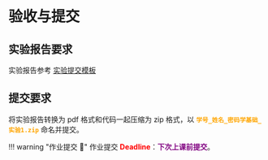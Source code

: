 # 验收与提交

## 实验报告要求

实验报告参考 [实验提交模板](https://gitee.com/hitsz-cslab/net-work-security/tree/master/stupkt)


## 提交要求

将实验报告转换为 pdf 格式和代码一起压缩为 zip 格式，以 <font color=orange>**`学号_姓名_密码学基础_实验1.zip`**</font> 命名并提交。


!!! warning "作业提交 :calendar:"
    作业提交 <font color = red>**Deadline**</font>：<font color = purple>**下次上课前提交**</font>。

